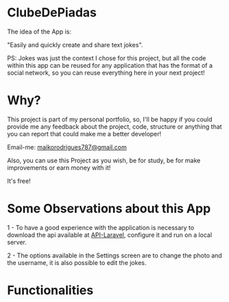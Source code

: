 # ClubeDePiadas

The idea of the App is:

"Easily and quickly create and share text jokes".

PS: Jokes was just the context I chose for this project, but all the code within this app can be reused for
any application that has the format of a social network, so you can reuse everything here in your next project!

# Why?

This project is part of my personal portfolio, so, I'll be happy if you could provide me any feedback about the project, 
code, structure or anything that you can report that could make me a better developer!

Email-me: maikorodrigues787@gmail.com

Also, you can use this Project as you wish, be for study, be for make improvements or earn money with it!

It's free!

# Some Observations about this App

1 - To have a good experience with the application is necessary
to download the api available at [API-Laravel]( https://github.com/MaikonRodrigues/ApiLaravelForAndroidTest), configure it and run on a local server.

2 - The options available in the Settings screen are to change the photo and the username, it is also possible to edit the jokes.

# Functionalities
